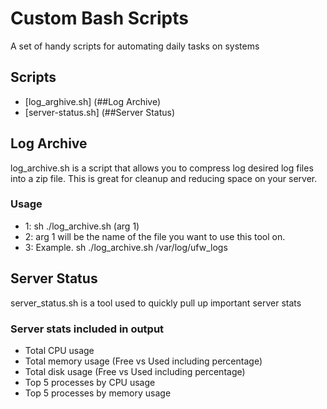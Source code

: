 # Custom Bash Scripts

A set of handy scripts for automating daily tasks on systems

## Scripts

- [log_arghive.sh] (##Log Archive)
- [server-status.sh] (##Server Status)

## Log Archive
<p>log_archive.sh is a script that allows you to compress log desired log files into a zip file. This is great for cleanup and reducing space on your server.</p>

### Usage
- 1: sh ./log_archive.sh (arg 1)
- 2: arg 1 will be the name of the file you want to use this tool on.
- 3: Example. sh ./log_archive.sh /var/log/ufw_logs

## Server Status
<p>server_status.sh is a tool used to quickly pull up important server stats</p>

### Server stats included in output
- Total CPU usage
- Total memory usage (Free vs Used including percentage)
- Total disk usage (Free vs Used including percentage)
- Top 5 processes by CPU usage
- Top 5 processes by memory usage
